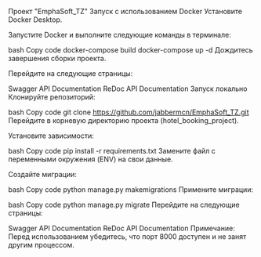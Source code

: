 Проект "EmphaSoft_TZ"
Запуск с использованием Docker
Установите Docker Desktop.

Запустите Docker и выполните следующие команды в терминале:

bash
Copy code
docker-compose build
docker-compose up -d
Дождитесь завершения сборки проекта.

Перейдите на следующие страницы:

Swagger API Documentation
ReDoc API Documentation
Запуск локально
Клонируйте репозиторий:

bash
Copy code
git clone https://github.com/jabbermcn/EmphaSoft_TZ.git
Перейдите в корневую директорию проекта (hotel_booking_project).

Установите зависимости:

bash
Copy code
pip install -r requirements.txt
Замените файл с переменными окружения (ENV) на свои данные.

Создайте миграции:

bash
Copy code
python manage.py makemigrations
Примените миграции:

bash
Copy code
python manage.py migrate
Перейдите на следующие страницы:

Swagger API Documentation
ReDoc API Documentation
Примечание: Перед использованием убедитесь, что порт 8000 доступен и не занят другим процессом.